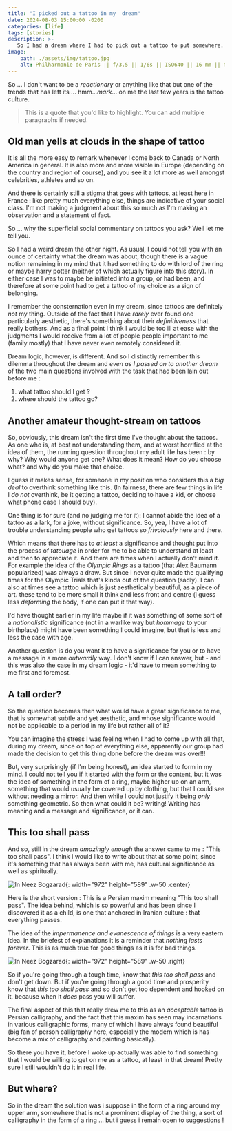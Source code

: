 ```yaml
---
title: "I picked out a tattoo in my  dream"
date: 2024-08-03 15:00:00 -0200
categories: [life]
tags: [stories] 
description: >-
   So I had a dream where I had to pick out a tattoo to put somewhere. Introspection ensued ... 
image: 
    path: ./assets/img/tattoo.jpg
    alt: Philharmonie de Paris || f/3.5 || 1/6s || ISO640 || 16 mm || Nikon D7200 || 2021 || (c) Shahriar Zayyani
---
```


So ... I don't want to be a *reactionary* or anything like that but one of the trends that has left its ... hmm...*mark*... on me the last few years is the tattoo culture.

<blockquote class="styled-quote">
  <p>This is a quote that you'd like to highlight. You can add multiple paragraphs if needed.</p>
</blockquote>

## Old man yells at clouds in the shape of tattoo

It is all the more easy to remark whenever I come back to Canada or North America in general. It is also more and more visible in Europe (depending on the country and region of course), and you see it a lot more as well amongst celebrities, athletes and so on. 

And there is certainly still a stigma that goes with tattoos, at least here in France : like pretty much everything else, things are indicative of your social class. I'm not making a judgment about this so much as I'm making an observation and a statement of fact. 

So ... why the superficial social commentary on tattoos you ask? Well let me tell you. 

So I had a weird dream the other night. As usual, I could not tell you with an ounce of certainty what the dream was about, though there is a vague notion remaining in my mind that it had something to do with lord of the ring or maybe harry potter (neither of which actually figure into this story). In either case I was to maybe be initiated into a group, or had been, and therefore at some point had to get a tattoo of my choice as a sign of belonging. 

I remember the consternation even in my dream, since tattoos are definitely *not* my thing. Outside of the fact that I have *rarely* ever found one particularly aesthetic, there's something about their *definitiveness* that really bothers. And as a final point I think I would be too ill at ease with the judgments I would receive from a lot of people people important to me (family mostly) that I have never even remotely considered it. 

Dream logic, however, is different. And so I distinctly remember this dilemma throughout the dream and *even as I passed on to another dream* of the two main questions involved with the task that had been lain out before me : 
1. what tattoo should I get ?
2. where should the tattoo go? 

## Another amateur thought-stream on tattoos
So, obviously, this dream isn't the first time I've thought about the tattoos. As one who is, at best not understanding them, and at worst horrified at the idea of them, the running question throughout my adult life has been : by why? Why would anyone get one? What does it mean? How do you choose what? and why do you make that choice. 

I guess it makes sense, for someone in my position who considers this a *big deal* to overthink something like this. (In fairness, there are few things in life I *do not* overthink, be it getting a tattoo, deciding to have a kid, or choose what phone case I should buy). 

One thing is for sure (and no judging me for it): I cannot abide the idea of a tattoo as a lark, for a joke, without significance. So, yea, I have a lot of trouble understanding people who get tattoos so *frivolously* here and there. 

Which means that there has to *at least* a significance and thought put into the process of *tatouage* in order for me to be able to understand at least and then to appreciate it. And there are times when I actually don't mind it. For example the idea of the *Olympic Rings* as a tattoo (that Alex Baumann popularized) was always a draw. But since I never quite made the qualifying times for the Olympic Trials that's kinda out of the question (sadly). I can also at times see a tattoo which is just aesthetically beautiful, as a piece of art. these tend to be more small it think and less front and centre (i guess less *deforming* the body, if one can put it that way). 

I'd have thought earlier in my life maybe if it was something of some sort of a *nationalistic* significance (not in a warlike way but *hommage* to your birthplace) might have been something I could imagine, but that is less and less the case with age. 

Another question is do you want it to have a significance for you or to have a message in a more *outwardly* way. I don't know if I can answer, but - and this was also the case in my dream logic - it'd have to mean something to me first and foremost. 

## A tall order?
So the question becomes then what would have a great significance to me, that is somewhat subtle and yet aesthetic, and whose significance would not be applicable to a period in my life but rather all of it? 

You can imagine the stress I was feeling when I had to come up with all that, during my dream, since on top of everything else, apparently our group had made the decision to get this thing done before the dream was over!!! 

But, very surprisingly (if I'm being honest), an idea started to form in my mind. I could not tell you if it started with the form or the content, but it was the idea of something in the form of a ring, maybe higher up on an arm, something that would usually be covered up by clothing, but that I could see without needing a mirror. And then while I could not justify it being *only* something geometric. So then what could it be? writing! Writing has meaning and a message and significance, or it can. 

## This too shall pass
And so, still in the dream *amazingly enough* the answer came to me : "This too shall pass". 
I think I would like to write about that at some point, since it's something that has always been with me, has cultural significance as well as spiritually. 

![In Neez Bogzarad](https://pbs.twimg.com/media/Dc5P9fbX4AAn_Ls?format=jpg&name=small){: width="972" height="589" .w-50 .center}


Here is the short version : This is a Persian maxim meaning "This too shall pass". The idea behind, which is so powerful and has been since I discovered it as a child, is one that anchored in Iranian culture : that everything passes. 

The idea of the *impermanence and evanescence of things* is a very eastern idea. In the briefest of explanations it is a reminder that *nothing lasts forever*. This is as much true for good things as it is for bad things. 

![In Neez Bogzarad](https://ih1.redbubble.net/image.2742196565.1151/flat,750x,075,f-pad,750x1000,f8f8f8.jpg){: width="972" height="589" .w-50 .right}

So if you're going through a tough time, know that *this too shall pass* and don't get down. But if you're going through a good time and prosperity know that *this too shall pass* and so don't get too dependent and hooked on it, because when it *does* pass you will suffer. 

The final aspect of this that really drew me to this as an *acceptable* tattoo is Persian calligraphy, and the fact that this maxim has seen may incarnations in various calligraphic forms, many of which I have always found beautiful (big fan of person calligraphy here, especially the modern which is has become a mix of calligraphy and painting basically). 

So there you have it, before I woke up actually was able to find something that I would be willing to get on me as a tattoo, at least in that dream! Pretty sure I still wouldn't do it in real life. 

## But where? 
So in the dream the solution was i suppose in the form of a ring around my upper arm, somewhere that is not a prominent display of the thing, a sort of calligraphy in the form of a ring ... but i guess i remain open to suggestions !


